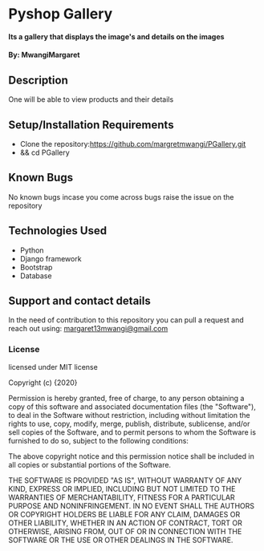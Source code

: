 # Pyshop Gallery
#### Its a gallery that displays the image's  and details on the images
#### By: MwangiMargaret
## Description
One will be able to view products and their details 
## Setup/Installation Requirements
* Clone the repository:https://github.com/margretmwangi/PGallery.git 
*   &&  cd PGallery

## Known Bugs
No known bugs incase you come across bugs raise the issue on the repository
## Technologies Used
* Python
* Django framework
* Bootstrap
* Database
## Support and contact details
In the need of contribution to this repository you can pull a request and reach out using: margaret13mwangi@gmail.com
### License
licensed under MIT license

Copyright (c) {2020} 

Permission is hereby granted, free of charge, to any person obtaining a copy of this software and associated documentation files (the "Software"), to deal in the Software without restriction, including without limitation the rights to use, copy, modify, merge, publish, distribute, sublicense, and/or sell copies of the Software, and to permit persons to whom the Software is furnished to do so, subject to the following conditions:

The above copyright notice and this permission notice shall be included in all copies or substantial portions of the Software.

THE SOFTWARE IS PROVIDED "AS IS", WITHOUT WARRANTY OF ANY KIND, EXPRESS OR IMPLIED, INCLUDING BUT NOT LIMITED TO THE WARRANTIES OF MERCHANTABILITY, FITNESS FOR A PARTICULAR PURPOSE AND NONINFRINGEMENT. IN NO EVENT SHALL THE AUTHORS OR COPYRIGHT HOLDERS BE LIABLE FOR ANY CLAIM, DAMAGES OR OTHER LIABILITY, WHETHER IN AN ACTION OF CONTRACT, TORT OR OTHERWISE, ARISING FROM, OUT OF OR IN CONNECTION WITH THE SOFTWARE OR THE USE OR OTHER DEALINGS IN THE SOFTWARE.